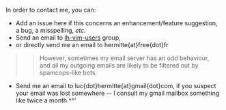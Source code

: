 In order to contact me, you can:
  * Add an issue here if this concerns an enhancement/feature suggestion, a bug, a misspelling, _etc._
  * Send an email to [lh-vim-users](http://groups.google.com/group/lh-vim-users) group,
  * or directly send me an email to hermitte{at}free{dot}fr
> > However, sometimes my email server has an odd behaviour, and all my outgoing emails are likely to be filtered out by spamcops-like bots
  * Send me an email to luc{dot}hermitte{at}gmail{dot}com, if you suspect your email was lost somewhere -- I consult my gmail mailbox something like twice a month ^^'